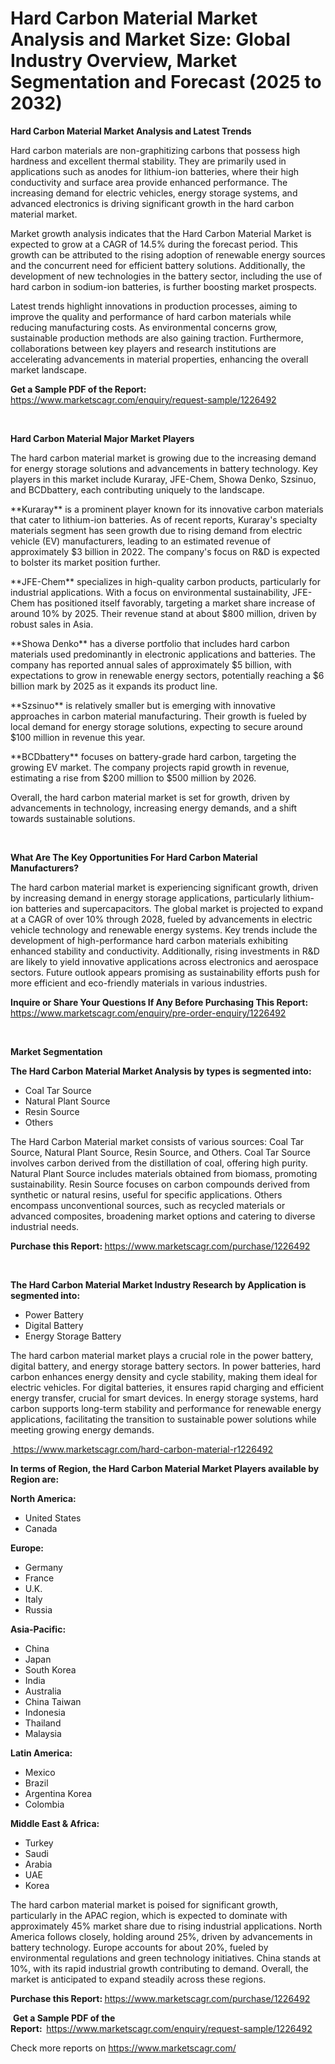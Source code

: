 <p><h1>Hard Carbon Material Market Analysis and Market Size: Global Industry Overview, Market Segmentation and Forecast (2025 to 2032)</h1></p><p><strong>Hard Carbon Material Market Analysis and Latest Trends</strong></p>
<p><p>Hard carbon materials are non-graphitizing carbons that possess high hardness and excellent thermal stability. They are primarily used in applications such as anodes for lithium-ion batteries, where their high conductivity and surface area provide enhanced performance. The increasing demand for electric vehicles, energy storage systems, and advanced electronics is driving significant growth in the hard carbon material market.</p><p>Market growth analysis indicates that the Hard Carbon Material Market is expected to grow at a CAGR of 14.5% during the forecast period. This growth can be attributed to the rising adoption of renewable energy sources and the concurrent need for efficient battery solutions. Additionally, the development of new technologies in the battery sector, including the use of hard carbon in sodium-ion batteries, is further boosting market prospects.</p><p>Latest trends highlight innovations in production processes, aiming to improve the quality and performance of hard carbon materials while reducing manufacturing costs. As environmental concerns grow, sustainable production methods are also gaining traction. Furthermore, collaborations between key players and research institutions are accelerating advancements in material properties, enhancing the overall market landscape.</p></p>
<p><strong>Get a Sample PDF of the Report:&nbsp;</strong> <a href="https://www.marketscagr.com/enquiry/request-sample/1226492?utm_campaign=2003&utm_medium=2&utm_source=Github&utm_content=ia&utm_term=14022025&utm_id=hard-carbon-material">https://www.marketscagr.com/enquiry/request-sample/1226492</a></p>
<p>&nbsp;</p>
<p><strong>Hard Carbon Material Major Market Players</strong></p>
<p><p>The hard carbon material market is growing due to the increasing demand for energy storage solutions and advancements in battery technology. Key players in this market include Kuraray, JFE-Chem, Showa Denko, Szsinuo, and BCDbattery, each contributing uniquely to the landscape.</p><p>**Kuraray** is a prominent player known for its innovative carbon materials that cater to lithium-ion batteries. As of recent reports, Kuraray's specialty materials segment has seen growth due to rising demand from electric vehicle (EV) manufacturers, leading to an estimated revenue of approximately $3 billion in 2022. The company's focus on R&D is expected to bolster its market position further.</p><p>**JFE-Chem** specializes in high-quality carbon products, particularly for industrial applications. With a focus on environmental sustainability, JFE-Chem has positioned itself favorably, targeting a market share increase of around 10% by 2025. Their revenue stand at about $800 million, driven by robust sales in Asia.</p><p>**Showa Denko** has a diverse portfolio that includes hard carbon materials used predominantly in electronic applications and batteries. The company has reported annual sales of approximately $5 billion, with expectations to grow in renewable energy sectors, potentially reaching a $6 billion mark by 2025 as it expands its product line.</p><p>**Szsinuo** is relatively smaller but is emerging with innovative approaches in carbon material manufacturing. Their growth is fueled by local demand for energy storage solutions, expecting to secure around $100 million in revenue this year.</p><p>**BCDbattery** focuses on battery-grade hard carbon, targeting the growing EV market. The company projects rapid growth in revenue, estimating a rise from $200 million to $500 million by 2026.</p><p>Overall, the hard carbon material market is set for growth, driven by advancements in technology, increasing energy demands, and a shift towards sustainable solutions.</p></p>
<p>&nbsp;</p>
<p><strong>What Are The Key Opportunities For Hard Carbon Material Manufacturers?</strong></p>
<p><p>The hard carbon material market is experiencing significant growth, driven by increasing demand in energy storage applications, particularly lithium-ion batteries and supercapacitors. The global market is projected to expand at a CAGR of over 10% through 2028, fueled by advancements in electric vehicle technology and renewable energy systems. Key trends include the development of high-performance hard carbon materials exhibiting enhanced stability and conductivity. Additionally, rising investments in R&D are likely to yield innovative applications across electronics and aerospace sectors. Future outlook appears promising as sustainability efforts push for more efficient and eco-friendly materials in various industries.</p></p>
<p><strong>Inquire or Share Your Questions If Any Before Purchasing This Report:</strong> <a href="https://www.marketscagr.com/enquiry/pre-order-enquiry/1226492?utm_campaign=2003&utm_medium=2&utm_source=Github&utm_content=ia&utm_term=14022025&utm_id=hard-carbon-material">https://www.marketscagr.com/enquiry/pre-order-enquiry/1226492</a></p>
<p>&nbsp;</p>
<p><strong>Market Segmentation</strong></p>
<p><strong>The Hard Carbon Material Market Analysis by types is segmented into:</strong></p>
<p><ul><li>Coal Tar Source</li><li>Natural Plant Source</li><li>Resin Source</li><li>Others</li></ul></p>
<p><p>The Hard Carbon Material market consists of various sources: Coal Tar Source, Natural Plant Source, Resin Source, and Others. Coal Tar Source involves carbon derived from the distillation of coal, offering high purity. Natural Plant Source includes materials obtained from biomass, promoting sustainability. Resin Source focuses on carbon compounds derived from synthetic or natural resins, useful for specific applications. Others encompass unconventional sources, such as recycled materials or advanced composites, broadening market options and catering to diverse industrial needs.</p></p>
<p><strong>Purchase this Report:&nbsp;</strong><a href="https://www.marketscagr.com/purchase/1226492?utm_campaign=2003&utm_medium=2&utm_source=Github&utm_content=ia&utm_term=14022025&utm_id=hard-carbon-material">https://www.marketscagr.com/purchase/1226492</a></p>
<p>&nbsp;</p>
<p><strong>The Hard Carbon Material Market Industry Research by Application is segmented into:</strong></p>
<p><ul><li>Power Battery</li><li>Digital Battery</li><li>Energy Storage Battery</li></ul></p>
<p><p>The hard carbon material market plays a crucial role in the power battery, digital battery, and energy storage battery sectors. In power batteries, hard carbon enhances energy density and cycle stability, making them ideal for electric vehicles. For digital batteries, it ensures rapid charging and efficient energy transfer, crucial for smart devices. In energy storage systems, hard carbon supports long-term stability and performance for renewable energy applications, facilitating the transition to sustainable power solutions while meeting growing energy demands.</p></p>
<p><a href="https://www.marketscagr.com/hard-carbon-material-r1226492?utm_campaign=2003&utm_medium=2&utm_source=Github&utm_content=ia&utm_term=14022025&utm_id=hard-carbon-material">&nbsp;https://www.marketscagr.com/hard-carbon-material-r1226492</a></p>
<p><strong>In terms of Region, the Hard Carbon Material Market Players available by Region are:</strong></p>
<p>
    <p> <strong> North America: </strong>
        <ul>
            <li>United States</li>
            <li>Canada</li>
        </ul>
        </p> 
    <p> <strong> Europe: </strong>
        <ul>
            <li>Germany</li>
            <li>France</li>
            <li>U.K.</li>
            <li>Italy</li>
            <li>Russia</li>
        </ul>
        </p> 
    <p> <strong> Asia-Pacific: </strong>
        <ul>
            <li>China</li>
            <li>Japan</li>
            <li>South Korea</li>
            <li>India</li>
            <li>Australia</li>
            <li>China Taiwan</li>
            <li>Indonesia</li>
            <li>Thailand</li>
            <li>Malaysia</li>
        </ul>
        </p> 
    <p> <strong> Latin America: </strong>
        <ul>
            <li>Mexico</li>
            <li>Brazil</li>
            <li>Argentina Korea</li>
            <li>Colombia</li>
        </ul>
        </p> 
    <p> <strong> Middle East & Africa: </strong>
        <ul>
            <li>Turkey</li>
            <li>Saudi</li>
            <li>Arabia</li>
            <li>UAE</li>
            <li>Korea</li>
        </ul>
    </p>
    </p>
<p><p>The hard carbon material market is poised for significant growth, particularly in the APAC region, which is expected to dominate with approximately 45% market share due to rising industrial applications. North America follows closely, holding around 25%, driven by advancements in battery technology. Europe accounts for about 20%, fueled by environmental regulations and green technology initiatives. China stands at 10%, with its rapid industrial growth contributing to demand. Overall, the market is anticipated to expand steadily across these regions.</p></p>
<p><strong>Purchase this Report: </strong><a href="https://www.marketscagr.com/purchase/1226492?utm_campaign=2003&utm_medium=2&utm_source=Github&utm_content=ia&utm_term=14022025&utm_id=hard-carbon-material">https://www.marketscagr.com/purchase/1226492</a></p>
<p>&nbsp;<strong>Get a Sample PDF of the Report:&nbsp;&nbsp;</strong><a href="https://www.marketscagr.com/enquiry/request-sample/1226492?utm_campaign=2003&utm_medium=2&utm_source=Github&utm_content=ia&utm_term=14022025&utm_id=hard-carbon-material">https://www.marketscagr.com/enquiry/request-sample/1226492</a></p>
<p><strong></strong></p>
<p>Check more reports on <a href="https://www.marketscagr.com/?utm_campaign=2003&utm_medium=2&utm_source=Github&utm_content=ia&utm_term=14022025&utm_id=hard-carbon-material">https://www.marketscagr.com/</a></p>